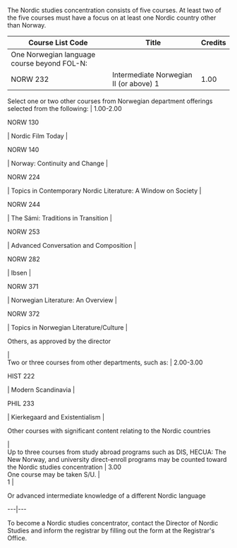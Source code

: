 The Nordic studies concentration consists of five courses. At least two of the
five courses must have a focus on at least one Nordic country other than
Norway.

Course List  Code  |  Title  |  Credits  
---|---|---  
One Norwegian language course beyond FOL-N:  |  
NORW 232  |  Intermediate Norwegian II (or above)  1  |  1.00  
Select one or two other courses from Norwegian department offerings selected
from the following:  |  1.00-2.00  
  
NORW 130

|  Nordic Film Today  |  
  
NORW 140

|  Norway: Continuity and Change  |  
  
NORW 224

|  Topics in Contemporary Nordic Literature: A Window on Society  |  
  
NORW 244

|  The Sámi: Traditions in Transition  |  
  
NORW 253

|  Advanced Conversation and Composition  |  
  
NORW 282

|  Ibsen  |  
  
NORW 371

|  Norwegian Literature: An Overview  |  
  
NORW 372

|  Topics in Norwegian Literature/Culture  |  
  
Others, as approved by the director

|  
Two or three courses from other departments, such as:  |  2.00-3.00  
  
HIST 222

|  Modern Scandinavia  |  
  
PHIL 233

|  Kierkegaard and Existentialism  |  
  
Other courses with significant content relating to the Nordic countries

|  
Up to three courses from study abroad programs such as DIS, HECUA: The New
Norway, and university direct-enroll programs may be counted toward the Nordic
studies concentration  |  3.00  
One course may be taken S/U.  |  
1  |

Or advanced intermediate knowledge of a different Nordic language  
  
---|---  
  
To become a Nordic studies concentrator, contact the Director of Nordic
Studies and inform the registrar by filling out the form at the Registrar's
Office.

